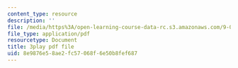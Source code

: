 ```yaml
---
content_type: resource
description: ''
file: /media/https%3A/open-learning-course-data-rc.s3.amazonaws.com/9-04-sensory-systems-fall-2013/8e9876e58ae2fc57068f6e50b8fef687_vPXTDpXwBs0.pdf
file_type: application/pdf
resourcetype: Document
title: 3play pdf file
uid: 8e9876e5-8ae2-fc57-068f-6e50b8fef687
---
```

